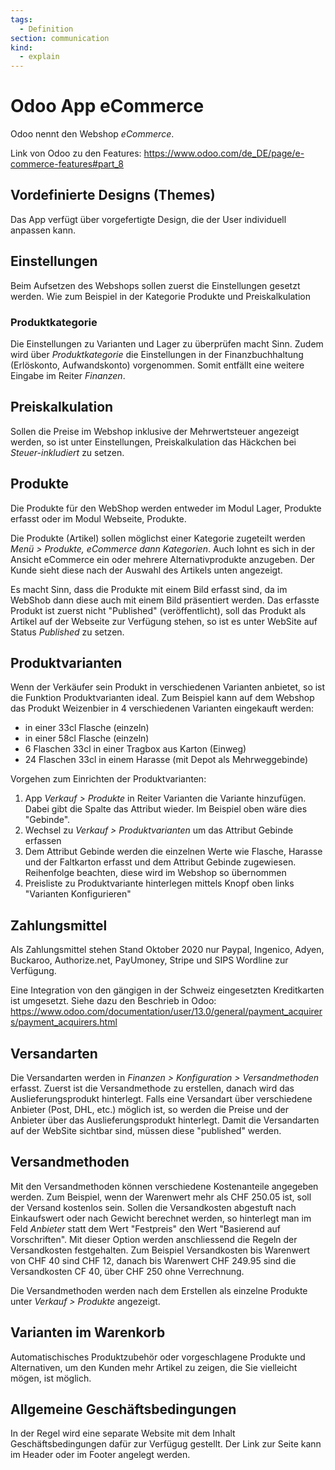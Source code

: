 ```yaml
---
tags:
  - Definition
section: communication
kind:
  - explain
---
```


# Odoo App eCommerce

Odoo nennt den Webshop _eCommerce_.

Link von Odoo zu den Features: <https://www.odoo.com/de_DE/page/e-commerce-features#part_8>

## Vordefinierte Designs (Themes)

Das App verfügt über vorgefertigte Design, die der User individuell anpassen kann.

## Einstellungen

Beim Aufsetzen des Webshops sollen zuerst die Einstellungen gesetzt werden. Wie zum Beispiel in der Kategorie Produkte und Preiskalkulation

### Produktkategorie

Die Einstellungen zu Varianten und Lager zu überprüfen macht Sinn.
Zudem wird über _Produktkategorie_ die Einstellungen in der Finanzbuchhaltung (Erlöskonto, Aufwandskonto) vorgenommen. Somit entfällt eine weitere Eingabe im Reiter _Finanzen_.

## Preiskalkulation

Sollen die Preise im Webshop inklusive der Mehrwertsteuer angezeigt werden, so ist unter Einstellungen, Preiskalkulation das Häckchen bei _Steuer-inkludiert_ zu setzen.

## Produkte

Die Produkte für den WebShop werden entweder im Modul Lager, Produkte erfasst oder im Modul Webseite, Produkte.

Die Produkte (Artikel) sollen möglichst einer Kategorie zugeteilt werden _Menü > Produkte, eCommerce dann Kategorien_. Auch lohnt es sich in der Ansicht eCommerce ein oder mehrere Alternativprodukte anzugeben. Der Kunde sieht diese nach der Auswahl des Artikels unten angezeigt.

Es macht Sinn, dass die Produkte mit einem Bild erfasst sind, da im WebShob dann diese auch mit einem Bild präsentiert werden. Das erfasste Produkt ist zuerst nicht "Published" (veröffentlicht), soll das Produkt als Artikel auf der Webseite zur Verfügung stehen, so ist es unter WebSite auf Status _Published_ zu setzen.

## Produktvarianten

Wenn der Verkäufer sein Produkt in verschiedenen Varianten anbietet, so ist die Funktion Produktvarianten ideal. Zum Beispiel kann auf dem Webshop das Produkt Weizenbier in 4 verschiedenen Varianten eingekauft werden:

- in einer 33cl Flasche (einzeln)
- in einer 58cl Flasche (einzeln)
- 6 Flaschen 33cl in einer Tragbox aus Karton (Einweg)
- 24 Flaschen 33cl in einem Harasse (mit Depot als Mehrweggebinde)

Vorgehen zum Einrichten der Produktvarianten:

1. App _Verkauf > Produkte_ in Reiter Varianten die Variante hinzufügen. Dabei gibt die Spalte das Attribut wieder. Im Beispiel oben wäre dies "Gebinde".
2. Wechsel zu _Verkauf > Produktvarianten_ um das Attribut Gebinde erfassen
3. Dem Attribut Gebinde werden die einzelnen Werte wie Flasche, Harasse und der Faltkarton erfasst und dem Attribut Gebinde zugewiesen. Reihenfolge beachten, diese wird im Webshop so übernommen
4. Preisliste zu Produktvariante hinterlegen mittels Knopf oben links "Varianten Konfigurieren"

## Zahlungsmittel

Als Zahlungsmittel stehen Stand Oktober 2020 nur Paypal, Ingenico, Adyen, Buckaroo, Authorize.net, PayUmoney, Stripe und SIPS Wordline zur Verfügung.

Eine Integration von den gängigen in der Schweiz eingesetzten Kreditkarten ist umgesetzt. Siehe dazu den Beschrieb in Odoo: https://www.odoo.com/documentation/user/13.0/general/payment_acquirers/payment_acquirers.html

## Versandarten

Die Versandarten werden in _Finanzen > Konfiguration > Versandmethoden_ erfasst. Zuerst ist die Versandmethode zu erstellen, danach wird das Auslieferungsprodukt hinterlegt.
Falls eine Versandart über verschiedene Anbieter (Post, DHL, etc.) möglich ist, so werden die Preise und der Anbieter über das Auslieferungsprodukt hinterlegt.
Damit die Versandarten auf der WebSite sichtbar sind, müssen diese "published" werden.

## Versandmethoden

Mit den Versandmethoden können verschiedene Kostenanteile angegeben werden.
Zum Beispiel, wenn der Warenwert mehr als CHF 250.05 ist, soll der Versand kostenlos sein.
Sollen die Versandkosten abgestuft nach Einkaufswert oder nach Gewicht berechnet werden, so hinterlegt man im Feld _Anbieter_ statt dem Wert "Festpreis" den Wert "Basierend auf Vorschriften". Mit dieser Option werden anschliessend die Regeln der Versandkosten festgehalten. Zum Beispiel Versandkosten bis Warenwert von CHF 40 sind CHF 12, danach bis Warenwert CHF 249.95 sind die Versandkosten CF 40, über CHF 250 ohne Verrechnung.

Die Versandmethoden werden nach dem Erstellen als einzelne Produkte unter _Verkauf > Produkte_ angezeigt.

## Varianten im Warenkorb

Automatischisches Produktzubehör oder vorgeschlagene Produkte und Alternativen, um den Kunden mehr Artikel zu zeigen, die Sie vielleicht mögen, ist möglich.

## Allgemeine Geschäftsbedingungen

In der Regel wird eine separate Website mit dem Inhalt Geschäftsbedingungen dafür zur Verfügug gestellt. Der Link zur Seite kann im Header oder im Footer angelegt werden.
